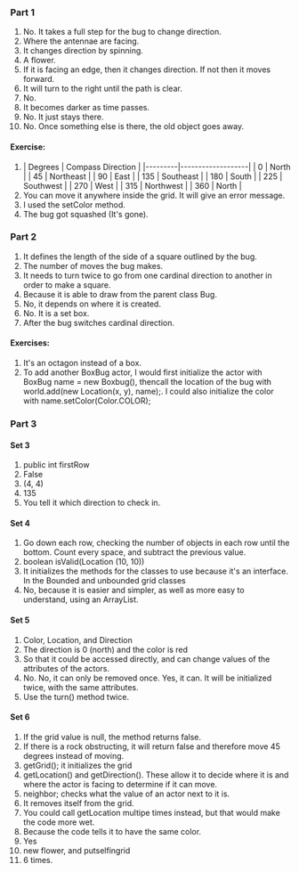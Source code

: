 ### Part 1
1. No. It takes a full step for the bug to change direction.
2. Where the antennae are facing.
3. It changes direction by spinning.
4. A flower.
5. If it is facing an edge, then it changes direction. If not then it moves forward.
6. It will turn to the right until the path is clear.
7. No.
8. It becomes darker as time passes.
9. No. It just stays there.
10. No. Once something else is there, the old object goes away.
#### Exercise:
1. | Degrees | Compass Direction |
|---------|-------------------|
|    0    |       North       |
|    45   |     Northeast     |
|    90   |        East       |
|   135   |     Southeast     |
|   180   |       South       |
|   225   |     Southwest     |
|   270   |        West       |
|   315   |     Northwest     |
|   360   |       North       |
2. You can move it anywhere inside the grid. It will give an error message.
3. I used the setColor method.
4. The bug got squashed (It's gone).

### Part 2
1. It defines the length of the side of a square outlined by the bug.
2. The number of moves the bug makes.
3. It needs to turn twice to go from one cardinal direction to another in order to make a square.
4. Because it is able to draw from the parent class Bug.
5. No, it depends on where it is created.
6. No. It is a set box.
7. After the bug switches cardinal direction.
#### Exercises:
1. It's an octagon instead of a box.
5. To add another BoxBug actor, I would first initialize the actor with BoxBug name = new Boxbug(), thencall the location of the bug with world.add(new Location(x, y), name);. I could also initialize the color with name.setColor(Color.COLOR);

### Part 3
#### Set 3
1. public int firstRow
2. False
3. (4, 4)
4. 135
5. You tell it which direction to check in.
#### Set 4
1. Go down each row, checking the number of objects in each row until the bottom. Count every space, and subtract the previous value.
2. boolean isValid(Location (10, 10))
3. It initializes the methods for the classes to use because it's an interface. In the Bounded and unbounded grid classes
4. No, because it is easier and simpler, as well as more easy to understand, using an ArrayList.
#### Set 5
1. Color, Location, and Direction
2. The direction is 0 (north) and the color is red
3. So that it could be accessed directly, and can change values of the attributes of the actors.
4. No. No, it can only be removed once. Yes, it can. It will be initialized twice, with the same attributes.
5. Use the turn() method twice.
#### Set 6
1. If the grid value is null, the method returns false.
2. If there is a rock obstructing, it will return false and therefore move 45 degrees instead of moving.
3. getGrid(); it initializes the grid
4. getLocation() and getDirection(). These allow it to decide where it is and where the actor is facing to determine if it can move.
5. neighbor; checks what the value of an actor next to it is.
6. It removes itself from the grid.
7. You could call getLocation multipe times instead, but that would make the code more wet.
8. Because the code tells it to have the same color.
9. Yes
10. new flower, and putselfingrid
11. 6 times. 